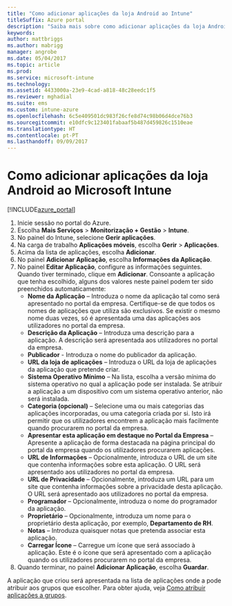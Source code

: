 ```yaml
---
title: "Como adicionar aplicações da loja Android ao Intune"
titleSuffix: Azure portal
description: "Saiba mais sobre como adicionar aplicações da loja Android ao Intune.\""
keywords: 
author: mattbriggs
ms.author: mabrigg
manager: angrobe
ms.date: 05/04/2017
ms.topic: article
ms.prod: 
ms.service: microsoft-intune
ms.technology: 
ms.assetid: 4433000a-23e9-4cad-a818-48c28eedc1f5
ms.reviewer: mghadial
ms.suite: ems
ms.custom: intune-azure
ms.openlocfilehash: 6c5e409501dc983f26cfe8d74c98b06d4dce76b3
ms.sourcegitcommit: e10dfc9c123401fabaaf5b487d459826c1510eae
ms.translationtype: HT
ms.contentlocale: pt-PT
ms.lasthandoff: 09/09/2017
---
```

# <a name="how-to-add-android-store-apps-to-microsoft-intune"></a>Como adicionar aplicações da loja Android ao Microsoft Intune

[!INCLUDE[azure_portal](./includes/azure_portal.md)]


1. Inicie sessão no portal do Azure.
2. Escolha **Mais Serviços** > **Monitorização + Gestão** > **Intune**.
3. No painel do Intune, selecione **Gerir aplicações**.
4. Na carga de trabalho **Aplicações móveis**, escolha **Gerir** > **Aplicações**.
5. Acima da lista de aplicações, escolha **Adicionar**.
6. No painel **Adicionar Aplicação**, escolha **Informações da Aplicação**.
7. No painel **Editar Aplicação**, configure as informações seguintes. Quando tiver terminado, clique em **Adicionar**. Consoante a aplicação que tenha escolhido, alguns dos valores neste painel podem ter sido preenchidos automaticamente:
    - **Nome da Aplicação** – Introduza o nome da aplicação tal como será apresentado no portal da empresa. Certifique-se de que todos os nomes de aplicações que utiliza são exclusivos. Se existir o mesmo nome duas vezes, só é apresentada uma das aplicações aos utilizadores no portal da empresa.
    - **Descrição da Aplicação** – Introduza uma descrição para a aplicação. A descrição será apresentada aos utilizadores no portal da empresa.
    - **Publicador** - Introduza o nome do publicador da aplicação.
    - **URL da loja de aplicações** – Introduza o URL da loja de aplicações da aplicação que pretende criar.
    - **Sistema Operativo Mínimo** – Na lista, escolha a versão mínima do sistema operativo no qual a aplicação pode ser instalada. Se atribuir a aplicação a um dispositivo com um sistema operativo anterior, não será instalada.
    - **Categoria (opcional)** – Selecione uma ou mais categorias das aplicações incorporadas, ou uma categoria criada por si. Isto irá permitir que os utilizadores encontrem a aplicação mais facilmente quando procurarem no portal da empresa.
    - **Apresentar esta aplicação em destaque no Portal da Empresa** – Apresente a aplicação de forma destacada na página principal do portal da empresa quando os utilizadores procurarem aplicações.
    - **URL de Informações** – Opcionalmente, introduza o URL de um site que contenha informações sobre esta aplicação. O URL será apresentado aos utilizadores no portal da empresa.
    - **URL de Privacidade** – Opcionalmente, introduza um URL para um site que contenha informações sobre a privacidade desta aplicação. O URL será apresentado aos utilizadores no portal da empresa.
    - **Programador** – Opcionalmente, introduza o nome do programador da aplicação.
    - **Proprietário** – Opcionalmente, introduza um nome para o proprietário desta aplicação, por exemplo, **Departamento de RH**.
    - **Notas** – Introduza quaisquer notas que pretenda associar esta aplicação.
    - **Carregar Ícone** – Carregue um ícone que será associado à aplicação. Este é o ícone que será apresentado com a aplicação quando os utilizadores procurarem no portal da empresa.
8. Quando terminar, no painel **Adicionar Aplicação**, escolha **Guardar**.

A aplicação que criou será apresentada na lista de aplicações onde a pode atribuir aos grupos que escolher. Para obter ajuda, veja [Como atribuir aplicações a grupos](apps-deploy.md).